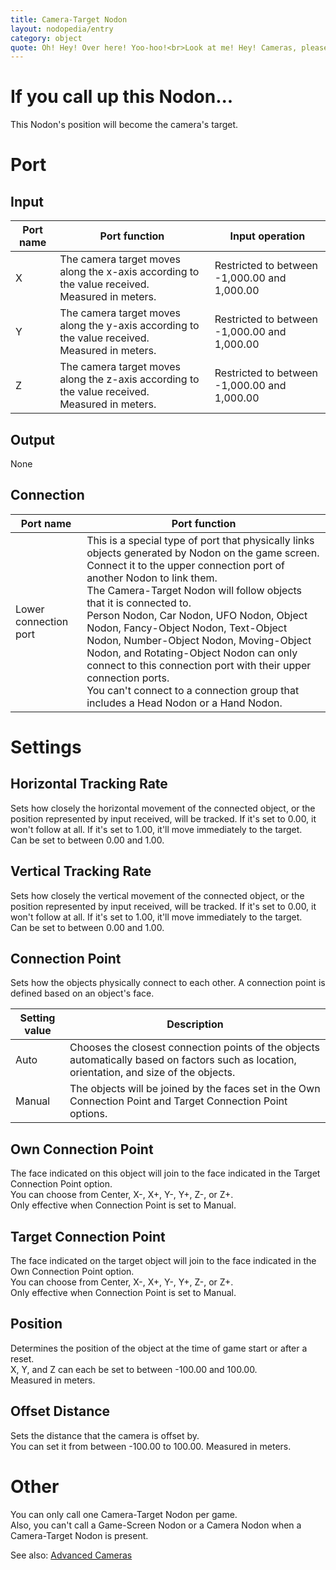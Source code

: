 ```yaml
---
title: Camera-Target Nodon
layout: nodopedia/entry
category: object
quote: Oh! Hey! Over here! Yoo-hoo!<br>Look at me! Hey! Cameras, please!
---
```


# If you call up this Nodon...
This Nodon's position will become the camera's target.

# Port
## Input
<div class="table-wrapper"><table><thead><tr><th>Port name</th><th>Port function</th><th>Input operation</th></tr></thead><tbody><tr><td>X</td><td>The camera target moves along the x-axis according to the value received.<br>Measured in meters.<br></td><td>Restricted to between -1,000.00 and 1,000.00</td></tr><tr><td>Y</td><td>The camera target moves along the y-axis according to the value received.<br>Measured in meters.<br></td><td>Restricted to between -1,000.00 and 1,000.00</td></tr><tr><td>Z</td><td>The camera target moves along the z-axis according to the value received.<br>Measured in meters.<br></td><td>Restricted to between -1,000.00 and 1,000.00</td></tr></tbody></table></div>

## Output
None

## Connection
<div class="table-wrapper"><table><thead><tr><th>Port name</th><th>Port function</th></tr></thead><tbody><tr><td>Lower connection port</td><td>This is a special type of port that physically links objects generated by Nodon on the game screen. Connect it to the upper connection port of another Nodon to link them.<br>The Camera-Target Nodon will follow objects that it is connected to.<br>Person Nodon, Car Nodon, UFO Nodon, Object Nodon, Fancy-Object Nodon, Text-Object Nodon, Number-Object Nodon, Moving-Object Nodon, and Rotating-Object Nodon can only connect to this connection port with their upper connection ports.<br>You can't connect to a connection group that includes a Head Nodon or a Hand Nodon.</td></tr></tbody></table></div>

# Settings
## Horizontal Tracking Rate
Sets how closely the horizontal movement of the connected object, or the position represented by input received, will be tracked. If it's set to 0.00, it won't follow at all. If it's set to 1.00, it'll move immediately to the target.<br>
Can be set to between 0.00 and 1.00.

## Vertical Tracking Rate
Sets how closely the vertical movement of the connected object, or the position represented by input received, will be tracked. If it's set to 0.00, it won't follow at all. If it's set to 1.00, it'll move immediately to the target.<br>
Can be set to between 0.00 and 1.00.

## Connection Point
Sets how the objects physically connect to each other. A connection point is defined based on an object's face.

<div class="table-wrapper"><table><thead><tr><th>Setting value</th><th>Description</th></tr></thead><tbody><tr><td>Auto</td><td>Chooses the closest connection points of the objects automatically based on factors such as location, orientation, and size of the objects.</td></tr><tr><td>Manual</td><td>The objects will be joined by the faces set in the Own Connection Point and Target Connection Point options.</td></tr></tbody></table></div>

## Own Connection Point
The face indicated on this object will join to the face indicated in the Target Connection Point option.<br>
You can choose from Center, X-, X+, Y-, Y+, Z-, or Z+.<br>
Only effective when Connection Point is set to Manual.

## Target Connection Point
The face indicated on the target object will join to the face indicated in the Own Connection Point option.<br>
You can choose from Center, X-, X+, Y-, Y+, Z-, or Z+.<br>
Only effective when Connection Point is set to Manual.

## Position
Determines the position of the object at the time of game start or after a reset.<br>
X, Y, and Z can each be set to between -100.00 and 100.00.<br>
Measured in meters.

## Offset Distance
Sets the distance that the camera is offset by.<br>
You can set it from between -100.00 to 100.00. Measured in meters.

# Other
You can only call one Camera-Target Nodon per game.<br>
Also, you can't call a Game-Screen Nodon or a Camera Nodon when a Camera-Target Nodon is present.

See also: <a href="/gbg/nodopedia/tips/advanced-cameras">Advanced Cameras</a>